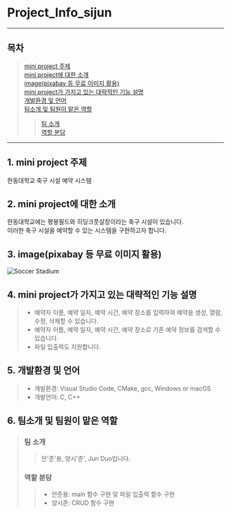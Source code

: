 # Project_Info_sijun

***
## 목차
> [mini project 주제](#1.-mini-project-주제)   
> [mini project에 대한 소개](#2.-mini-project에-대한-소개)   
> [image(pixabay 등 무료 이미지 활용)](#3.-image(pixabay-등-무료-이미지-활용))   
> [mini project가 가지고 있는 대략적인 기능 설명](#4.-mini-project가-가지고-있는-대략적인-기능-설명)   
> [개발환경 및 언어](#5.-개발환경-및-언어)   
> [팀소개 및 팀원이 맡은 역할](#6.-팀소개-및-팀원이-맡은-역할)   
> > [팀 소개](#팀-소개)   
> > [역할 분담](#역할-분담)   
***

## 1. mini project 주제
한동대학교 축구 시설 예약 시스템


## 2. mini project에 대한 소개
한동대학교에는 평봉필드와 히딩크풋살장이라는 축구 시설이 있습니다.   
이러한 축구 시설을 예약할 수 있는 시스템을 구현하고자 합니다.


## 3. image(pixabay 등 무료 이미지 활용)
![Soccer Stadium](https://cdn.pixabay.com/photo/2016/11/29/02/05/audience-1866738_1280.jpg)


## 4. mini project가 가지고 있는 대략적인 기능 설명
>- 예약자 이름, 예약 일자, 예약 시간, 예약 장소를 입력하여 예약을 생성, 열람, 수정, 삭제할 수 있습니다.
>- 예약자 이름, 예약 일자, 예약 시간, 예약 장소로 기존 예약 정보를 검색할 수 있습니다.
>- 파일 입출력도 지원합니다.


## 5. 개발환경 및 언어
>- 개발환경: Visual Studio Code, CMake, gcc, Windows or macOS
>- 개발언어: C, C++


## 6. 팀소개 및 팀원이 맡은 역할
> ### 팀 소개
>> 안'준'용, 양시'준', Jun Duo입니다.
> ### 역할 분담
>>- 안준용: main 함수 구현 및 파일 입출력 함수 구현   
>>- 양시준: CRUD 함수 구현
